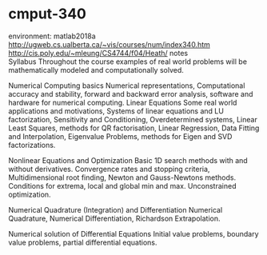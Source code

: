 # cmput-340
environment: matlab2018a<br>
http://ugweb.cs.ualberta.ca/~vis/courses/num/index340.htm<br/>
http://cis.poly.edu/~mleung/CS4744/f04/Heath/ notes<br/>
Syllabus
Throughout the course examples of real world problems will be mathematically modeled and computationally solved.

Numerical Computing basics Numerical representations, Computational accuracy and stability, forward and backward error analysis, software and hardware for numerical computing.
Linear Equations Some real world applications and motivations, Systems of linear equations and LU factorization, Sensitivity and Conditioning, Overdetermined systems, Linear Least Squares, methods for QR factorisation, Linear Regression, Data Fitting and Interpolation, Eigenvalue Problems, methods for Eigen and SVD factorizations.

Nonlinear Equations and Optimization Basic 1D search methods with and without derivatives. Convergence rates and stopping criteria, Multidimensional root finding, Newton and Gauss-Newtons methods. Conditions for extrema, local and global min and max. Unconstrained optimization.

Numerical Quadrature (Integration) and Differentiation Numerical Quadrature, Numerical Differentiation, Richardson Extrapolation.

Numerical solution of Differential Equations Initial value problems, boundary value problems, partial differential equations.
